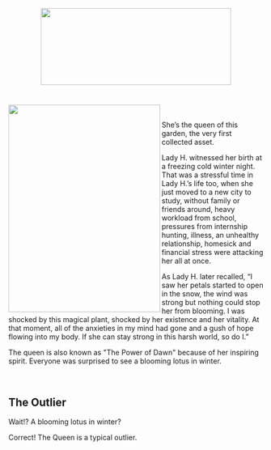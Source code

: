 <p align="center">
<img src="https://github.com/lady-h-world/My_Garden/blob/main/images/The_Queen_title.png" width="376" height="152" />
</p>

#

<p>
<img align="left" src="https://github.com/lady-h-world/My_Garden/blob/main/images/the_queen.png" width="300" height="410" />
&nbsp;&nbsp;&nbsp;&nbsp;&nbsp;&nbsp;&nbsp;&nbsp;&nbsp;&nbsp;

She’s the queen of this garden, the very first collected asset.
  
  
Lady H. witnessed her birth at a freezing cold winter night. That was a stressful time in Lady H.’s life too, when she just moved to a new city to study, without family or friends around, heavy workload from school, pressures from internship hunting, illness, an unhealthy relationship, homesick and financial stress were attacking her all at once. 
  
As Lady H. later recalled, “I saw her petals started to open in the snow, the wind was strong but nothing could stop her from blooming. I was shocked by this magical plant, shocked by her existence and her vitality. At that moment, all of the anxieties in my mind had gone and a gush of hope flowing into my body. If she can stay strong in this harsh world, so do I.”
  
The queen is also known as "The Power of Dawn" because of her inspiring spirit. Everyone was surprised to see a blooming lotus in winter.
</p>
&nbsp;&nbsp;&nbsp;&nbsp;&nbsp;&nbsp;&nbsp;&nbsp;&nbsp;&nbsp;


## The Outlier

Wait!? A blooming lotus in winter? 

Correct! The Queen is a typical outlier.

